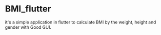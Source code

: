 # BMI_flutter
it's a simple application in flutter to calculate BMI by the weight, height and gender with Good GUI.
